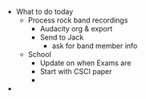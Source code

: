 - What to do today
	- Process rock band recordings
		- Audacity org & export
		- Send to Jack
			- ask for band member info
	- School
		- Update on when Exams are
		- Start with CSCI paper
		-
-